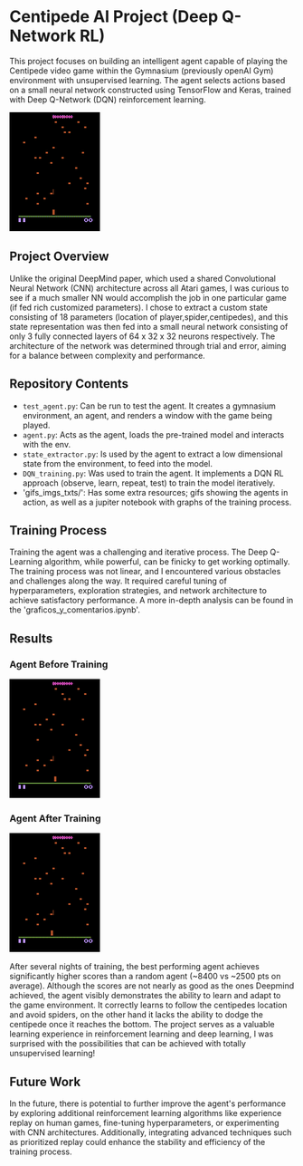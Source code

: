 # Centipede AI Project (Deep Q-Network RL)

This project focuses on building an intelligent agent capable of playing the Centipede video game within the Gymnasium (previously openAI Gym) environment with unsupervised learning. The agent selects actions based on a small neural network constructed using TensorFlow and Keras, trained with Deep Q-Network (DQN) reinforcement learning.

![Agent After Training](gifs_imgs_txts/model_200.gif)

## Project Overview

Unlike the original DeepMind paper, which used a shared Convolutional Neural Network (CNN) architecture across all Atari games, I was curious to see if a much smaller NN would accomplish the job in one particular game (if fed rich customized parameters). I chose to extract a custom state consisting of 18 parameters (location of player,spider,centipedes), and this state representation was then fed into a small neural network consisting of only 3 fully connected layers of 64 x 32 x 32 neurons respectively. The architecture of the network was determined through trial and error, aiming for a balance between complexity and performance.

## Repository Contents
- `test_agent.py`: Can be run to test the agent. It creates a gymnasium environment, an agent, and renders a window with the game being played.
- `agent.py`: Acts as the agent, loads the pre-trained model and interacts with the env.
- `state_extractor.py`: Is used by the agent to extract a low dimensional state from the environment, to feed into the model.
- `DQN_training.py`: Was used to train the agent. It implements a DQN RL approach (observe, learn, repeat, test) to train the model iteratively.
- 'gifs_imgs_txts/': Has some extra resources; gifs showing the agents in action, as well as a jupiter notebook with graphs of the training process.

## Training Process

Training the agent was a challenging and iterative process. The Deep Q-Learning algorithm, while powerful, can be finicky to get working optimally. The training process was not linear, and I encountered various obstacles and challenges along the way. It required careful tuning of hyperparameters, exploration strategies, and network architecture to achieve satisfactory performance. A more in-depth analysis can be found in the 'graficos_y_comentarios.ipynb'.

## Results

### Agent Before Training

![Agent Before Training](gifs_imgs_txts/model_0.gif)

### Agent After Training

![Agent After Training](gifs_imgs_txts/model_630b.gif)

After several nights of training, the best performing agent achieves significantly higher scores than a random agent (~8400 vs ~2500 pts on average). Although the scores are not nearly as good as the ones Deepmind achieved, the agent visibly demonstrates the ability to learn and adapt to the game environment. It correctly learns to follow the centipedes location and avoid spiders, on the other hand it lacks the ability to dodge the centipede once it reaches the bottom. The project serves as a valuable learning experience in reinforcement learning and deep learning, I was surprised with the possibilities that can be achieved with totally unsupervised learning!

## Future Work

In the future, there is potential to further improve the agent's performance by exploring additional reinforcement learning algorithms like experience replay on human games, fine-tuning hyperparameters, or experimenting with CNN architectures. Additionally, integrating advanced techniques such as prioritized replay could enhance the stability and efficiency of the training process.
